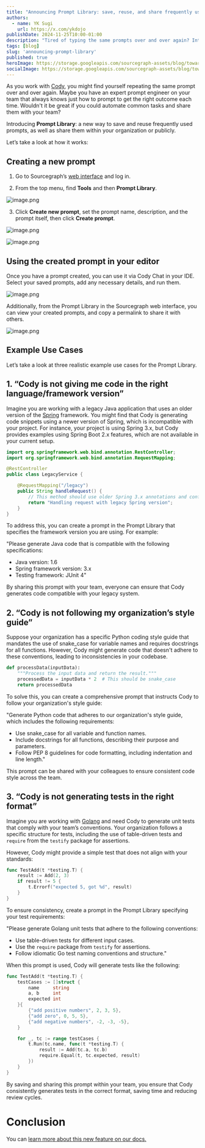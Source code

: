 ```yaml
---
title: "Announcing Prompt Library: save, reuse, and share frequently used prompts for Cody"
authors:
  - name: YK Sugi
    url: https://x.com/ykdojo
publishDate: 2024-11-25T10:00-01:00
description: "Tired of typing the same prompts over and over again? Introducing Prompt Library. Save, reuse, and share prompts with your team."
tags: [blog]
slug: 'announcing-prompt-library'
published: true
heroImage: https://storage.googleapis.com/sourcegraph-assets/blog/towards-infinite-context-for-code/infinite-context-og.png
socialImage: https://storage.googleapis.com/sourcegraph-assets/blog/towards-infinite-context-for-code/infinite-context-og.png
---
```


As you work with [Cody](https://sourcegraph.com/cody), you might find yourself repeating the same prompt over and over again. Maybe you have an expert prompt engineer on your team that always knows just how to prompt to get the right outcome each time. Wouldn't it be great if you could automate common tasks and share them with your team?

Introducing **Prompt Library**: a new way to save and reuse frequently used prompts, as well as share them within your organization or publicly.

Let’s take a look at how it works:
## Creating a new prompt
1.	Go to Sourcegraph’s [web interface](https://sourcegraph.com/search) and log in.

2.	From the top menu, find **Tools** and then **Prompt Library**.

![image.png](https://sourcegraph.notion.site/image/https%3A%2F%2Fprod-files-secure.s3.us-west-2.amazonaws.com%2Fe7ce844a-fe2e-4102-b77e-e852aee3841b%2F9a4e60f9-d0d6-4555-8dec-1c1e666d6985%2Fimage.png?table=block&id=142a8e11-2658-8080-b8bb-e21b5d503124&spaceId=e7ce844a-fe2e-4102-b77e-e852aee3841b&width=2000&userId=&cache=v2)

3.	Click **Create new prompt**, set the prompt name, description, and the prompt itself, then click **Create prompt**.

![image.png](https://sourcegraph.notion.site/image/https%3A%2F%2Fprod-files-secure.s3.us-west-2.amazonaws.com%2Fe7ce844a-fe2e-4102-b77e-e852aee3841b%2Fb793b037-8544-49a5-beae-5db4b070fff0%2Fimage.png?table=block&id=142a8e11-2658-8085-9d3f-d2abd19566be&spaceId=e7ce844a-fe2e-4102-b77e-e852aee3841b&width=2000&userId=&cache=v2)

![image.png](https://sourcegraph.notion.site/image/https%3A%2F%2Fprod-files-secure.s3.us-west-2.amazonaws.com%2Fe7ce844a-fe2e-4102-b77e-e852aee3841b%2F10c88996-bb30-4aca-b646-167003735728%2Fimage.png?table=block&id=142a8e11-2658-8014-a2a1-cae0d8dc95cd&spaceId=e7ce844a-fe2e-4102-b77e-e852aee3841b&width=2000&userId=&cache=v2)

## Using the created prompt in your editor

Once you have a prompt created, you can use it via Cody Chat in your IDE. Select your saved prompts, add any necessary details, and run them.

![image.png](https://sourcegraph.notion.site/image/https%3A%2F%2Fprod-files-secure.s3.us-west-2.amazonaws.com%2Fe7ce844a-fe2e-4102-b77e-e852aee3841b%2Fc57ee65b-31cf-40de-841d-c53ceca0fa0d%2Fimage.png?table=block&id=142a8e11-2658-8099-8cf5-d613adaea23b&spaceId=e7ce844a-fe2e-4102-b77e-e852aee3841b&width=2000&userId=&cache=v2)

Additionally, from the Prompt Library in the Sourcegraph web interface, you can view your created prompts, and copy a permalink to share it with others.

![image.png](https://sourcegraph.notion.site/image/https%3A%2F%2Fprod-files-secure.s3.us-west-2.amazonaws.com%2Fe7ce844a-fe2e-4102-b77e-e852aee3841b%2F2a0e4315-7842-4859-9610-63400d467344%2Fimage.png?table=block&id=142a8e11-2658-803f-9899-ff4ee05310bc&spaceId=e7ce844a-fe2e-4102-b77e-e852aee3841b&width=2000&userId=&cache=v2)

## Example Use Cases

Let’s take a look at three realistic example use cases for the Prompt Library.

## 1. “Cody is not giving me code in the right language/framework version”

Imagine you are working with a legacy Java application that uses an older version of the [Spring](https://spring.io/) framework. You might find that Cody is generating code snippets using a newer version of Spring, which is incompatible with your project. For instance, your project is using Spring 3.x, but Cody provides examples using Spring Boot 2.x features, which are not available in your current setup.

```java
import org.springframework.web.bind.annotation.RestController;
import org.springframework.web.bind.annotation.RequestMapping;

@RestController
public class LegacyService {

    @RequestMapping("/legacy")
    public String handleRequest() {
        // This method should use older Spring 3.x annotations and configurations
        return "Handling request with legacy Spring version";
    }
}
```

To address this, you can create a prompt in the Prompt Library that specifies the framework version you are using. For example:

"Please generate Java code that is compatible with the following specifications:

- Java version: 1.6
- Spring framework version: 3.x
- Testing framework: JUnit 4"

By sharing this prompt with your team, everyone can ensure that Cody generates code compatible with your legacy system.

## 2. “Cody is not following my organization’s style guide”

Suppose your organization has a specific Python coding style guide that mandates the use of snake_case for variable names and requires docstrings for all functions. However, Cody might generate code that doesn't adhere to these conventions, leading to inconsistencies in your codebase.

```python
def processData(inputData):
    """Process the input data and return the result."""
    processedData = inputData * 2  # This should be snake_case
    return processedData
```

To solve this, you can create a comprehensive prompt that instructs Cody to follow your organization's style guide:

"Generate Python code that adheres to our organization's style guide, which includes the following requirements:

- Use snake_case for all variable and function names.
- Include docstrings for all functions, describing their purpose and parameters.
- Follow PEP 8 guidelines for code formatting, including indentation and line length."

This prompt can be shared with your colleagues to ensure consistent code style across the team.

## 3. “Cody is not generating tests in the right format”

Imagine you are working with [Golang](https://go.dev/) and need Cody to generate unit tests that comply with your team’s conventions. Your organization follows a specific structure for tests, including the use of table-driven tests and `require` from the `testify` package for assertions.

However, Cody might provide a simple test that does not align with your standards:

```go
func TestAdd(t *testing.T) {
    result := Add(2, 3)
    if result != 5 {
        t.Errorf("expected 5, got %d", result)
    }
}

```

To ensure consistency, create a prompt in the Prompt Library specifying your test requirements:

"Please generate Golang unit tests that adhere to the following conventions:

- Use table-driven tests for different input cases.
- Use the `require` package from `testify` for assertions.
- Follow idiomatic Go test naming conventions and structure."

When this prompt is used, Cody will generate tests like the following:

```go
func TestAdd(t *testing.T) {
    testCases := []struct {
        name     string
        a, b     int
        expected int
    }{
        {"add positive numbers", 2, 3, 5},
        {"add zero", 0, 5, 5},
        {"add negative numbers", -2, -3, -5},
    }

    for _, tc := range testCases {
        t.Run(tc.name, func(t *testing.T) {
            result := Add(tc.a, tc.b)
            require.Equal(t, tc.expected, result)
        })
    }
}

```

By saving and sharing this prompt within your team, you ensure that Cody consistently generates tests in the correct format, saving time and reducing review cycles.

# Conclusion

You can [learn more about this new feature on our docs.](https://sourcegraph.com/docs/cody/capabilities/commands)